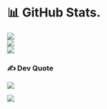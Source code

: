 
# 📊 GitHub Stats.
![](https://github-readme-stats.vercel.app/api?username=roggersanguzu&theme=dark&hide_border=false&include_all_commits=false&count_private=false)<br/>
![](https://github-readme-streak-stats.herokuapp.com/?user=roggersanguzu&theme=dark&hide_border=false)<br/>
![](https://github-readme-stats.vercel.app/api/top-langs/?username=roggersanguzu&theme=dark&hide_border=false&include_all_commits=false&count_private=false&layout=compact)

### ✍️ Dev Quote
![](https://quotes-github-readme.vercel.app/api?type=horizontal&theme=radical)

[![](https://visitcount.itsvg.in/api?id=roggersanguzu&icon=0&color=0)](https://visitcount.itsvg.in)





